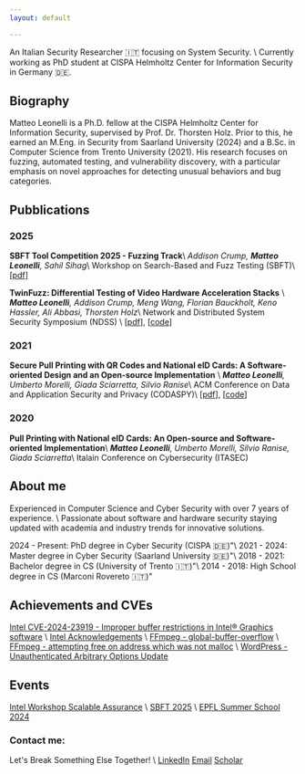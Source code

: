 ```yaml
---
layout: default

---
```


An Italian Security Researcher 🇮🇹 focusing on System Security. \\
Currently working as PhD student at CISPA Helmholtz Center for Information Security in Germany 🇩🇪.

<!-- --- -->

## Biography
<!-- >--- -->

Matteo Leonelli is a Ph.D. fellow at the CISPA Helmholtz Center for Information Security, supervised by Prof. Dr. Thorsten Holz. 
Prior to this, he earned an M.Eng. in Security from Saarland University (2024) and a B.Sc. in Computer Science from Trento University (2021). 
His research focuses on fuzzing, automated testing, and vulnerability discovery, with a particular emphasis on novel approaches for detecting unusual behaviors and bug categories.
<!-- He has published several papers in top-tier journals and conferences, such as NDSS... -->

<!-- --- -->

## Pubblications

### 2025
**SBFT Tool Competition 2025 - Fuzzing Track**\\
*Addison Crump, **Matteo Leonelli**, Sahil Sihag*\\
Workshop on Search-Based and Fuzz Testing (SBFT)\\
[[pdf](https://conf.researchr.org/details/icse-2025/sbft-2025-papers/20/SBFT-Tool-Competition-2025-Fuzzing-Track)]

**TwinFuzz: Differential Testing of Video Hardware Acceleration Stacks** \\
***Matteo Leonelli**, Addison Crump, Meng Wang, Florian Bauckholt, Keno Hassler, Ali Abbasi, Thorsten Holz*\\
Network and Distributed System Security Symposium (NDSS) \\
[[pdf](https://dx.doi.org/10.14722/ndss.2025.240526)], [[code](https://github.com/CISPA-SysSec/twinfuzz)]

### 2021
**Secure Pull Printing with QR Codes and National eID Cards: A Software-oriented Design and an Open-source Implementation** \\
***Matteo Leonelli**, Umberto Morelli, Giada Sciarretta, Silvio Ranise*\\
ACM Conference on Data and Application Security and Privacy (CODASPY)\\
[[pdf](https://dl.acm.org/doi/10.1145/3422337.3447847)], [[code](https://github.com/stfbk/pullprinting)]

### 2020
**Pull Printing with National eID Cards: An Open-source and Software-oriented Implementation**\\
***Matteo Leonelli**, Umberto Morelli, Silvio Ranise, Giada Sciarretta*\\
Italain Conference on Cybersecurity (ITASEC)
<!-- (https://st.fbk.eu/news/2020/01/07/papers-accepted-at-itasec-2020/)] -->

<!-- --- -->


## About me
Experienced in Computer Science and Cyber Security with over 7 years of experience. \\
Passionate about software and hardware security staying updated with academia and industry trends for innovative solutions.


2024 - Present: PhD degree in Cyber Security (CISPA 🇩🇪)"\\
2021 - 2024: Master degree in Cyber Security (Saarland University 🇩🇪)"\\
2018 - 2021: Bachelor degree in CS (University of Trento 🇮🇹)"\\
2014 - 2018: High School degree in CS (Marconi Rovereto 🇮🇹)"

<!-- --- -->

## Achievements and CVEs

[Intel CVE-2024-23919 - Improper buffer restrictions in Intel® Graphics software](https://cve.mitre.org/cgi-bin/cvename.cgi?name=CVE-2024-23919/) \\
[Intel Acknowledgements](https://www.intel.com/content/www/us/en/security-center/advisory/intel-sa-01132.html) \\
[FFmpeg - global-buffer-overflow](https://patchwork.ffmpeg.org/project/ffmpeg/patch/20231130122853.26758-1-michael@niedermayer.cc/) \\
[FFmpeg - attempting free on address which was not malloc](https://patchwork.ffmpeg.org/project/ffmpeg/patch/20240206212640.9193-1-jamrial@gmail.com/) \\
[WordPress - Unauthenticated Arbitrary Options Update](https://www.wordfence.com/threat-intel/vulnerabilities/wordpress-plugins/hypercomments/hypercomments-122-unauthenticated-subscriber-arbitrary-options-update)


<!-- --- -->

## Events
[Intel Workshop Scalable Assurance](https://www.linkedin.com/pulse/busy-summer-academic-engagements-part-1-research-workshops-jason-fung-zoxic) \\
[SBFT 2025](https://sbft25.github.io/organisation/) \\
[EPFL Summer School 2024](https://suri.epfl.ch/?page_id=88)


<!-- --- -->

### Contact me: 

Let's Break Something Else Together! \\
[LinkedIn](https://www.linkedin.com/in/matteoleonelli/)
[Email](mailto:matteoleonelli99@gmail.com)
[Scholar](https://scholar.google.com/citations?user=3VYW2DwAAAAJ)

<!-- --- -->